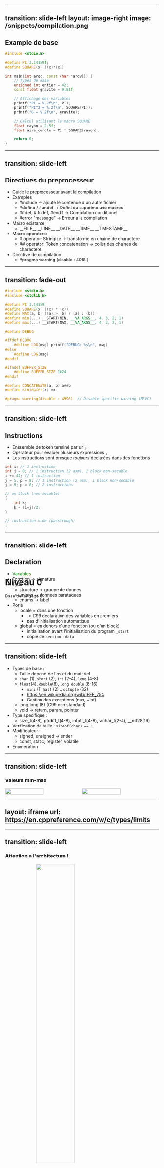 <h1 class="text-center" style="position: relative;top: 50%;">Niveau 0</h1>
<p class="text-center" style="position: relative;top: 50%;">Base du langage C</p>

---
transition: slide-left
layout: image-right
image: /snippets/compilation.png
---
## Example de base

```cpp
#include <stdio.h>

#define PI 3.14159f;
#define SQUARE(x) ((x)*(x))

int main(int argc, const char *argv[]) {
    // Types de base
    unsigned int entier = 42;
    const float gravite = 9.81f;

    // Affichage des variables
    printf("PI = %.2f\n", PI);
    printf("PI^2 = %.2f\n", SQUARE(PI));
    printf("G = %.2f\n", gravite);

    // Calcul utilisant la macro SQUARE
    float rayon = 2.5f;
    float aire_cercle = PI * SQUARE(rayon);

    return 0;
}
```


<!--
AST -> Abre Syntaxique -> Token / Type
-->

---
transition: slide-left
---
## Directives du preprocesseur
- Guide le preprocesseur avant la compilation
- Examples
  - #include -> ajoute le contenue d'un autre fichier
  - #define / #undef -> Defini ou supprime une macros
  - #ifdef, #ifndef, #endif -> Compilation conditionel
  - #error "message" -> Erreur a la compilation
- Macro existante
  - \_\_FILE\_\_ \_\_LINE\_\_ \_\_DATE\_\_ \_\_TIME\_\_ \_\_TIMESTAMP\_\_
- Macro operators:
  - \# operator: Stringize -> transforme en chaine de charactere
  - \#\# operator: Token concatenation -> coller des chaines de charactere
- Directive de compilation
  - \#pragma warning (disable : 4018 )

---
transition: fade-out
---
```cpp
#include <stdio.h>
#include <stdlib.h>

#define PI 3.14159
#define SQUARE(x) ((x) * (x))
#define MAX(a, b) ((a) > (b) ? (a) : (b))
#define min(...) __START(MIN, __VA_ARGS__, 4, 3, 2, 1)
#define max(...) __START(MAX, __VA_ARGS__, 4, 3, 2, 1)

#define DEBUG

#ifdef DEBUG
    #define LOG(msg) printf("DEBUG: %s\n", msg)
#else
    #define LOG(msg)
#endif

#ifndef BUFFER_SIZE
    #define BUFFER_SIZE 1024
#endif

#define CONCATENATE(a, b) a##b
#define STRINGIFY(x) #x

#pragma warning(disable : 4996)  // Disable specific warning (MSVC)
```

<!--
https://rextester.com/l/c_online_compiler_gcc
-->

---
transition: slide-left
---
## Instructions
- Enssemble de token terminé par un `;`
- Opérateur pour évaluer plusieurs expressions `,`
- Les instructions sont presque _toujours_ déclarées dans des fonctions

```cpp
int i; // 1 instruction
int j = 0; // 1 instruction (2 asm), 1 block non-secable
i += 42; // 1 instruction
j = 5, p = 8; // 1 instruction (2 asm), 1 block non-secable
j = 5; p = 8; // 2 instructions

// un block (non-secable)
{
    int k;
    k = (i+j)/2;
}

// instruction vide (passtrough)
;
```

---
transition: slide-left
---
## Declaration
- <span style="color: green">Variables</span>
- Fonction -> signature
- Type
  - structure -> groupe de donnes
  - unions -> donnees paratagees
  - enums -> label
- Porté
  - locale = dans une fonction
    - $<C99$ declaration des variables en premiers
    - pas d'initialisation automatique
  - global = en dehors d'une fonction (ou d'un block)
    - initialisation avant l'initialisation du program `_start`
    - copie de `section .data`

---
transition: slide-left
---

- Types de base :
  - Taille depend de l'os et du materiel
  - `char` (1), `short` (2), `int` (2-4), `long` (4-8)
  - `float`(4), `double`(8), `long double` (8-16)
    - `mini` (1) `half` (2) .. `octuple` (32)
    - https://en.wikipedia.org/wiki/IEEE_754
    - Gestion des exceptions (nan, +inf)
  - long long (8) (C99 non standard)
  - void -> return, param, pointer
- Type specifique :
  - size_t(4-8), ptrdiff_t(4-8), intptr_t(4-8), wchar_t(2-4), __m128(16)
- Verification de taille : `sizeof(char) == 1`
- Modificateur :
  - signed, unsigned -> entier
  - const, static, register, volatile
- Enumeration

<!--
https://rextester.com/l/c_online_compiler_gcc
- `char` type signed/unsigned depend du compilateur
- float sign + 8 exposant + 23 mantisse -> 3.4 x 10^38
- volatile is a hint to the implementation to avoid aggressive optimization involving the object
- Precision fini -> approximation de R
- Erreur d'arrondi
- Garantit que certains types de données auront toujours le même format
- Garantit que les calculs effectués sur un type de donnée donneront toujours le même résultat.
- Gère les cas exceptionnels, comme les infinis, les NaN (pour Not a Number – ex: division 0/0), etc.
-->

---
transition: slide-left
---
### Valeurs min-max

<div style="display: flex">
<img src="/snippets/signed-unsigned.jpeg" width="50%">
<img src="/snippets/signed-unsigned-min-max.jpeg" width="50%">
</div>

---
layout: iframe
url: https://en.cppreference.com/w/c/types/limits
---

---
transition: slide-left
---
### Attention a l'architecture !

<img src="/snippets/endian.png" width="50%" style="position: relative; left:20%">

```cpp
#if __BYTE_ORDER__ == __ORDER_LITTLE_ENDIAN__
...
#elif __BYTE_ORDER__ == __ORDER_BIG_ENDIAN__
...
#else
// __ORDER_PDP_ENDIAN__
#endif
```
```cpp
if(*(char *)(int[]){1}) {
    /* little endian code */
} else {
    /* big endian code */
}
```


---
transition: slide-left
layout: two-cols
---
```cpp
enum Days {
    MONDAY, TUESDAY, WEDNESDAY,
    THURSDAY, FRIDAY, SATURDAY, SUNDAY
};

typedef unsigned long long int uint64;
```

```cpp
const char a = 'A'; // 97
const float PI = 3.14159f;
unsigned int i;
i = 15u;
```

```asm
section .data
    PI: dd 3.14159       ; Define PI as a 32-bit float constant

section .text
global _start

_start:
    ; Initialize i to 15
    mov dword [i], 15    ; Store 15 in the memory location for i

section .bss
    i: resd 1            ; Reserve 4 bytes (32 bits) for unsigned int i
```

::right::

- `'\n'` newline
- `'\r'` tabulation
- `'\b'` backspace
- `'\''` single quote
- `'\"'` double quote
- `'\?'` question mark
- `'\r'` carriage return
- `'\a'` alert (bell - buzzer)
- `'\\'` backslach
- `'a' = 97 ; 'a'+1 = 'b' = 98`
- `'0' = 48 ; '0'+1 = '1' = 49`
- `"Le pouvoir réside là où on se l'imagine. Même un petit homme peut projeter une grande ombre."`
- `L"権力は私たちが想像するところに宿る。"`

<!--
windows `\r\n`
-->

---
transition: fade-out
layout: two-cols 
---

## Identificateurs

- Identificateur commence par une lettre ou "_"
  - variables
  - fonctions
  - macros
- Est alphanumerique [a-Z + 0-9]
- Sensible a la casse :
  - a != A
  - sqrt != SQRT
- "_ _" : system/compilateur
- Mots réservés du langage

::right::
### Notation

- decimal : 12345678
- octale : `0407`
- hexadecimal : `0x4545FF`
- postfixage:
  - double : `0.5` / float : `0.5f`
  - unsigned : `65u`
  - long : `65l` / long long `65ll`
  - combinaison : `65ul`


<!--
identificateur = variable
-->

---
transition: fade-out
layout: iframe
url: https://en.cppreference.com/w/c/keyword
---

---
transition: slide-left
---
## Expression

- on manipule les variables via des operateurs
- on combine des variables et des constantes -> resultat

```cpp
    int a = 10, b = 5;

    // Arithmetic expressions
    printf("a + b = %d\n", a + b);
    printf("a - b = %d\n", a - b);
    printf("a * b = %d\n", a * b);
    printf("a / b = %d\n", a / b);
    printf("a %% b = %d\n", a % b);
    printf("a++ = %d\n", a++); // 10
    printf("--b = %d\n", --b); // 4

    // Logical expressions
    printf("a > b: %d\n", a > b); // True = 1
    printf("a < b: %d\n", a < b); // False = 0
    printf("a >= b: %d\n", a >= b);
    printf("a <= b: %d\n", a <= b);
    printf("a == b: %d\n", a == b);
    printf("a != b: %d\n", a != b);
```

<!--
opérateur compatible avec les pointeurs
-->

---
transition: slide-left
---
```cpp
    // C89
    typedef unsigned int bool;
    #define true 1
    #define false 0
    // C99 -> stdbool.h
    // Logical expressions
    bool p = true, q = false;
    printf("\nLogical Expressions:\n");
    printf("p && q: %d\n", p && q);
    printf("p || q: %d\n", p || q);
    printf("!p: %d\n", !p);
    // Mask expression
    int a = 1, b = 2;
    printf("a & b: %d\n", a & b); // 0
    printf("a | b: %d\n", a | b); // 3
    printf("a << b: %d\n", a << 1); // 2
    printf("a >> b: %d\n", b >> 1); // 1
    printf("a >> b: %d\n", a ^ b); // 3
    printf("~a: %d\n", ~a); // -2
    // Assignment expressions
    int c = 15;
    printf("\nAssignment Expressions:\n");
    printf("c += 5: %d\n", c += 5); // 20
    printf("c -= 3: %d\n", c -= 3); // 17
    printf("c *= 2: %d\n", c *= 2); // 34
    printf("c /= 4: %d\n", c /= 4); // 8
    printf("c %%= 3: %d\n", c %= 3); // 2
```
---
transition: fade-out
---
```cpp
    // Function call expressions
    printf("\nFunction Call Expressions:\n");
    printf("sin(PI/2): %f\n", sin(PI/2));
    printf("pow(2, 3): %f\n", pow(2, 3));

    // Compound expressions
    double result = (a + b) * (c - (d / 2.0)) / (1 - sin(PI/4));
    printf("\nCompound Expression:\n");
    printf("(a + b) * (c - (d / 2.0)) / (1 - sin(PI/4)): %f\n", result);
```

---
transition: slide-left
---
<img src="/snippets/prio.png" width="50%"/>

---
transition: slide-left
layout: image-right
image: /snippets/eco-c-compiler.jpeg
---
## Produire un executable

Compilers:
- GCC (GNU Compiler Collection)
- Clang / LLVM
- Microsoft Visual C++ (MSVC)
- Intel C++ Compiler (ICC)
- Beaucoup

En ligne :
- [rextester.com](https://rextester.com/l/c_online_compiler_gcc)
- [programiz.com](https://www.programiz.com/c-programming/online-compiler/)
- [onlinegdb.com](https://www.onlinegdb.com/online_c_compiler)

Portable :
- [w64devkit](https://github.com/skeeto/w64devkit)

---
transition: slide-left
---
## Produire un executable
Command-line compilation:
- gcc -o output_file source_file.c
- clang -o output_file source_file.c

Makefile:
- Ecrire un fichier Makefile contenant les instruction de compilation
- Run `make` command

CMake:
- Ecrire un fichier CMakeLists.txt -> Generation du Makefile
- Run `mkdir buid ; cmake .\. ; make ;
- Lancer `clang-format` ! Ou `unittest`

Build automation tools:
  - Ninja, SCons, Bazel, Buck

---
transition: fade-out
---

## IDE (Environnement de Développement Intégré)

Outils de développement:
- Visual Studio Code
- Code::blocks
- CodeLite
- Qt Creator
- Dev-C++

Outils integrer
- Gestion des ressources (.c)
- Compilation
- Debuggeurs
- Versionning (GIT, SVN)
- Terminal

<!--
- Pratique mais non-indispenssable
- N'aide pas a la comprehenssion
-->

---
transition: slide-left
---

## Bibliotheques standards

- stdlib (la base -> C89)
  - Pas si standard (embarqué, pc, supercalculateurs, .. microcontroler)
  - Probleme de portabilité
  - Tres restreint
    - Pas de reseaux, thread, gui
- posix (programmation system)
  - Processus, threads, signaux, pipes
  - Synchronisation mutex, semaphore
  - clocks & timer
  - system unix et windows

<!--
Cannal de discution
-->

---
transition: slide-left
---

### STDLIB

Rôle des headers les plus courantes
- stdio.h permet la gestion des E/S (printf, scanf, ...)
- string.h permet la gestion des chaines (strcpy, strcmp, strchr, ...)
- stdlib.h ajoute des fonctions générales
  - conversion (atoi, atof, ...)
  - gestion dynamique de la mémoire (malloc, realloc, free, ...)
  - aléatoire (rand, srand, ...)
  - arithmétique des entiers, tri (qsort, ...)
- math.h ajoute des fonctions mathématiques (sqrt, ...)
- time.h permet de manipuler l’information temporelle (clock, time, ...)
- stdarg.h gestion des arguments passés en paramètre au programme
- errno.h gestion sommaire des erreurs
- http://www.cplusplus.com/reference/clibrary
- https://en.cppreference.com/w/c/header
---
transition: fade-out
---

### stdio.h

Affichage d’information sur la console
```cpp
putc('\n');
puts("Erreur "__FILE__);
printf("La valeur de l'entier est %d\n", 1);
printf("La valeur du floatant est %f\n", 3.14159f);
printf("Le message est \"%s\"\n", "bidule");
```
Lecture d’une information au clavier

```cpp
char str[1000];
float nombre;
char c = getchar(stdin);
int error = gets(str);
int error = scanf("%f", &nombre); // Le & du 2ème argument est indispensable (adresse memoire)
```

<!--
%u
%lu
-->

---
transition: slide-left
---

## Excercices

<br>

### 1 - Prise en main du compilateur  :

<br>

- Ecrire main.c

```cpp
#include <stdio.h>
int main() { printf("Hello World !"); return 0; }
```

- Compiler (gcc), executer

<br>

### 2 - Ecrire une resolution partiel ax+by+c :

<br>

- `math.h -> sqrt`
- `a=5 ; b=9 ; c=3 -> x1=-0.4417 x2=-1.3583`
- `printf("une variable %f\n", a)`

---
transition: slide-left
---

## Correction

```cpp
#include <stdio.h>
#include <math.h>

int main()
{
    float a = 5, b = 9, c = 3;

    printf("Les valeurs sont :\n");
    printf("a = %f\n", a);
    printf("b = %f\n", b);
    printf("c = %f\n", c);

    float discriminant = b * b - 4 * a * c;
    float x1 = (-b + sqrt(discriminant)) / (2 * a);
    float x2 = (-b - sqrt(discriminant)) / (2 * a);

    printf("L'équation a deux solutions réelles distinctes :\n");
    printf("x1 = %.4f\n", x1);
    printf("x2 = %.4f\n", x2);
        
    return 0;
}
```